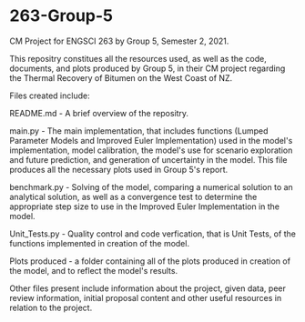# 263-Group-5
CM Project for ENGSCI 263 by Group 5, Semester 2, 2021.

This repositry constitues all the resources used, as well as the code, documents, and plots produced by Group 5, in their CM project regarding the Thermal Recovery of Bitumen on the West Coast of NZ. 

Files created include:

README.md - A brief overview of the repositry. 

main.py - The main implementation, that includes functions (Lumped Parameter Models and Improved Euler Implementation) used in the model's implementation, model calibration, the model's use for scenario exploration and future prediction, and generation of uncertainty in the model. This file produces all the necessary plots used in Group 5's report.

benchmark.py - Solving of the model, comparing a numerical solution to an analytical solution, as well as a convergence test to determine the appropriate step size to use in the Improved Euler Implementation in the model. 

Unit_Tests.py - Quality control and code verfication, that is Unit Tests, of the functions implemented in creation of the model. 

Plots produced - a folder containing all of the plots produced in creation of the model, and to reflect the model's results. 

Other files present include information about the project, given data, peer review information, initial proposal content and other useful resources in relation to the project. 
